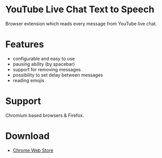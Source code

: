 # YouTube Live Chat Text to Speech
Browser extension which reads every message from YouTube live chat.

# Features
* configurable and easy to use
* pausing ability (by spacebar)
* support for removing messages
* possibility to set delay between messages
* reading emojis

# Support
Chromium based browsers & Firefox.

# Download
* [Chrome Web Store](https://chrome.google.com/webstore/detail/youtube-live-chat-text2sp/npmdjndmifhlpbemfpdpbjcagamcohee)
